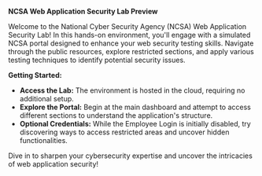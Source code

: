 **NCSA Web Application Security Lab Preview**

Welcome to the National Cyber Security Agency (NCSA) Web Application Security Lab! In this hands-on environment, you'll engage with a simulated NCSA portal designed to enhance your web security testing skills. Navigate through the public resources, explore restricted sections, and apply various testing techniques to identify potential security issues.

**Getting Started:**
- **Access the Lab:** The environment is hosted in the cloud, requiring no additional setup.
- **Explore the Portal:** Begin at the main dashboard and attempt to access different sections to understand the application's structure.
- **Optional Credentials:** While the Employee Login is initially disabled, try discovering ways to access restricted areas and uncover hidden functionalities.

Dive in to sharpen your cybersecurity expertise and uncover the intricacies of web application security!